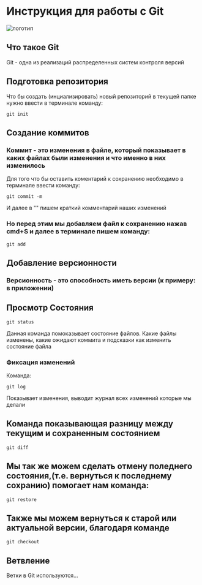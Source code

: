 # **Инструкция для работы с Git**

![логотип](git.jpg)

## Что такое Git

Git - одна из реализаций распределенных систем контроля версий

## Подготовка репозитория

Что бы создать (инциализировать) новый репозиторий в текущей папке нужно ввести в терминале  команду:

    git init

## Создание коммитов

### Коммит - это изменения в файле, который показывает в каких файлах были изменения и что именно в них изменилось


 Для того что бы оставить коментарий к сохранению необходимо в терминале ввести команду:

    git commit -m 


И далее в "" пишем краткий комментарий наших изменений

### Но перед этим мы добавляем файл к сохранению нажав cmd+S и далее в терминале пишем команду:

    git add

## Добавление версионности 

### Версионность - это способность иметь версии (к примеру: в приложении)

## Просмотр Состояния

    git status

Данная команда помоказывает состояние файлов. Какие файлы изменены, какие ожидают коммита и подсказки как изменить состояние файла

### Фиксация изменений

Команда:

    git log

Показывает изменения, выводит журнал всех изменений которые мы делали

## Команда показывающая  разницу между текущим и сохраненным состоянием
    git diff

## Мы так же можем сделать отмену поледнего состояния,(т.е. вернуться к последнему сохранию) помогает нам команда:

    git restore

##  Также мы можем вернуться к старой или актуальной версии, благодаря команде 

    git checkout


## Ветвление

Ветки в Git используются...
